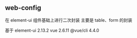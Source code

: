 ## web-config

在 element-ui 组件基础上进行二次封装
主要是 table、form 的封装

基于
element-ui 2.13.2
vue 2.6.11
@vue/cli 4.4.0
